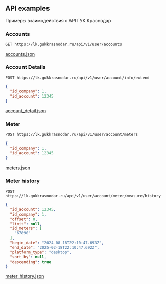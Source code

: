 ## API examples

Примеры взаимодействия с API ГУК Краснодар

### Accounts

`GET https://lk.gukkrasnodar.ru/api/v1/user/accounts`

[accounts.json](tests/fixtures/accounts.json)

### Account Details

`POST https://lk.gukkrasnodar.ru/api/v1/user/account/info/extend`

```json
{
  "id_company": 1,
  "id_account": 12345
}
```

[account_detail.json](tests/fixtures/account_detail.json)

### Meter

`POST https://lk.gukkrasnodar.ru/api/v1/user/account/meters`

```json
{
  "id_company": 1,
  "id_account": 12345
}
```

[meters.json](tests/fixtures/meters.json)

### Meter history

`POST https://lk.gukkrasnodar.ru/api/v1/user/account/meter/measure/history`

```json
{
  "id_account": 12345,
  "id_company": 1,
  "offset": 0,
  "limit": null,
  "id_meters": [
    "67890"
  ],
  "begin_date": "2024-08-18T22:10:47.693Z",
  "end_date": "2025-02-18T22:10:47.692Z",
  "platform_type": "desktop",
  "sort_by": null,
  "descending": true
}
```

[meter_history.json](tests/fixtures/meter_history.json)
